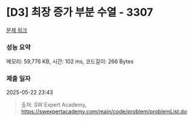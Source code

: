 # [D3] 최장 증가 부분 수열 - 3307 

[문제 링크](https://swexpertacademy.com/main/code/problem/problemDetail.do?contestProbId=AWBOKg-a6l0DFAWr) 

### 성능 요약

메모리: 59,776 KB, 시간: 102 ms, 코드길이: 266 Bytes

### 제출 일자

2025-05-22 23:43



> 출처: SW Expert Academy, https://swexpertacademy.com/main/code/problem/problemList.do